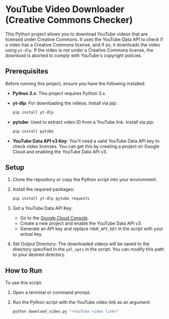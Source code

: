 # YouTube Video Downloader (Creative Commons Checker)

This Python project allows you to download YouTube videos that are licensed under Creative Commons. 
It uses the YouTube Data API to check if a video has a Creative Commons license, and if so, it downloads the video using `yt-dlp`. 
If the video is not under a Creative Commons license, the download is aborted to comply with YouTube's copyright policies.


## Prerequisites

Before running this project, ensure you have the following installed:

- **Python 3.x**: This project requires Python 3.x.
- **yt-dlp**: For downloading the videos. Install via pip:

    ```bash
    pip install yt-dlp
    ```

- **pytube**: Used to extract video ID from a YouTube link. Install via pip:

    ```bash
    pip install pytube
    ```

- **YouTube Data API v3 Key**: You'll need a valid YouTube Data API key to check video licenses. You can get this by creating a project on Google Cloud and enabling the YouTube Data API v3.

## Setup

1. Clone the repository or copy the Python script into your environment.
   
2. Install the required packages:

    ```bash
    pip install yt-dlp pytube requests
    ```

3. Get a YouTube Data API Key:
   - Go to the [Google Cloud Console](https://console.cloud.google.com/).
   - Create a new project and enable the YouTube Data API v3.
   - Generate an API key and replace `YOUR_API_KEY` in the script with your actual key.

4. Set Output Directory: The downloaded videos will be saved to the directory specified in the `ydl_opts` in the script. You can modify this path to your desired directory.

## How to Run

To use this script:

1. Open a terminal or command prompt.
2. Run the Python script with the YouTube video link as an argument:

    ```bash
    python download_video.py "<YouTube video link>"
    ```

   
